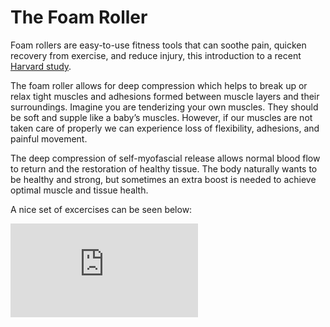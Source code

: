 # The Foam Roller

Foam rollers are easy-to-use fitness tools that can soothe pain, quicken recovery from exercise, and reduce injury, this introduction to a recent [Harvard study](https://www.health.harvard.edu/staying-healthy/roll-away-muscle-pain).

The foam roller allows for deep compression which helps to break up or relax tight muscles and adhesions formed between muscle layers and their surroundings. Imagine you are tenderizing your own muscles. They should be soft and supple like a baby’s muscles. However, if our muscles are not taken care of properly we can experience loss of flexibility, adhesions, and painful movement.
 
The deep compression of self-myofascial release allows normal blood flow to return and the restoration of healthy tissue. The body naturally wants to be healthy and strong, but sometimes an extra boost is needed to achieve optimal muscle and tissue health.

A nice set of excercises can be seen below:

<iframe src="https://www.youtube.com/embed/8caF1Keg2XU" frameborder="0" allow="accelerometer; autoplay; encrypted-media; gyroscope; picture-in-picture" allowfullscreen></iframe>
